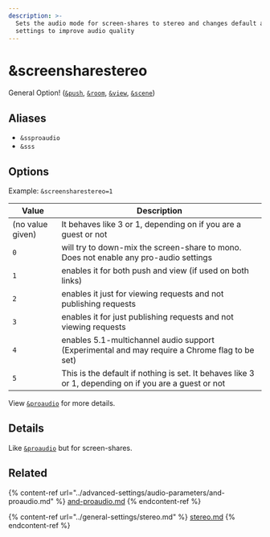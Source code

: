 ```yaml
---
description: >-
  Sets the audio mode for screen-shares to stereo and changes default audio
  settings to improve audio quality
---
```


# \&screensharestereo

General Option! ([`&push`](../source-settings/push.md), [`&room`](../general-settings/room.md), [`&view`](../advanced-settings/view-parameters/view.md), [`&scene`](../advanced-settings/view-parameters/scene.md))

## Aliases

* `&ssproaudio`
* `&sss`

## Options

Example: `&screensharestereo=1`

| Value            | Description                                                                                           |
| ---------------- | ----------------------------------------------------------------------------------------------------- |
| (no value given) | It behaves like 3 or 1, depending on if you are a guest or not                                        |
| `0`              | will try to down-mix the screen-share to mono. Does not enable any pro-audio settings                 |
| `1`              | enables it for both push and view (if used on both links)                                             |
| `2`              | enables it just for viewing requests and not publishing requests                                      |
| `3`              | enables it for just publishing requests and not viewing requests                                      |
| `4`              | enables 5.1-multichannel audio support (Experimental and may require a Chrome flag to be set)         |
| `5`              | This is the default if nothing is set. It behaves like 3 or 1, depending on if you are a guest or not |

View [`&proaudio`](../advanced-settings/audio-parameters/and-proaudio.md) for more details.

## Details

Like [`&proaudio`](../advanced-settings/audio-parameters/and-proaudio.md) but for screen-shares.

## Related

{% content-ref url="../advanced-settings/audio-parameters/and-proaudio.md" %}
[and-proaudio.md](../advanced-settings/audio-parameters/and-proaudio.md)
{% endcontent-ref %}

{% content-ref url="../general-settings/stereo.md" %}
[stereo.md](../general-settings/stereo.md)
{% endcontent-ref %}
